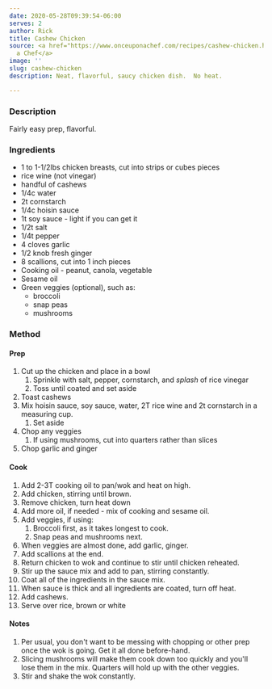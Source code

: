 ```yaml
---
date: 2020-05-28T09:39:54-06:00
serves: 2
author: Rick
title: Cashew Chicken
source: <a href="https://www.onceuponachef.com/recipes/cashew-chicken.html">Once Upon
  a Chef</a>
image: ''
slug: cashew-chicken
description: Neat, flavorful, saucy chicken dish.  No heat.

---
```

### Description

Fairly easy prep, flavorful.

### Ingredients

* 1 to 1-1/2lbs chicken breasts, cut into strips or cubes pieces
* rice wine (not vinegar)
* handful of cashews
* 1/4c water
* 2t cornstarch
* 1/4c hoisin sauce
* 1t soy sauce - light if you can get it
* 1/2t salt
* 1/4t pepper
* 4 cloves garlic
* 1/2 knob fresh ginger
* 8 scallions, cut into 1 inch pieces
* Cooking oil - peanut, canola, vegetable
* Sesame oil
* Green veggies (optional), such as:
  * broccoli
  * snap peas
  * mushrooms

### Method

#### Prep

1. Cut up the chicken and place in a bowl
   1. Sprinkle with salt, pepper, cornstarch, and _splash_ of rice vinegar
   2. Toss until coated and set aside
2. Toast cashews
3. Mix hoisin sauce, soy sauce, water, 2T rice wine and 2t cornstarch in a measuring cup.
   1. Set aside
4. Chop any veggies
   1. If using mushrooms, cut into quarters rather than slices
5. Chop garlic and ginger

#### Cook

 1. Add 2-3T cooking oil to pan/wok and heat on high.
 2. Add chicken, stirring until brown.
 3. Remove chicken, turn heat down
 4. Add more oil, if needed - mix of cooking and sesame oil.
 5. Add veggies, if using:
    1. Broccoli first, as it takes longest to cook.
    2. Snap peas and mushrooms next.
 6. When veggies are almost done, add garlic, ginger.
 7. Add scallions at the end.
 8. Return chicken to wok and continue to stir until chicken reheated.
 9. Stir up the sauce mix and add to pan, stirring constantly.
10. Coat all of the ingredients in the sauce mix.
11. When sauce is thick and all ingredients are coated, turn off heat.
12. Add cashews.
13. Serve over rice, brown or white

#### Notes

1. Per usual, you don't want to be messing with chopping or other prep once the wok is going. Get it all done before-hand.
2. Slicing mushrooms will make them cook down too quickly and you'll lose them in the mix.  Quarters will hold up with the other veggies.
3. Stir and shake the wok constantly.